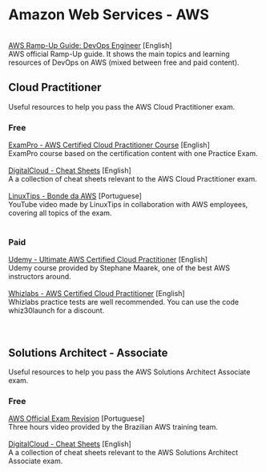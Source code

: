# Amazon Web Services - AWS

<div>
    <br>
    <a href="https://d1.awsstatic.com/training-and-certification/ramp-up_guides/Ramp-Up_Guide_DevOps.pdf" target="_blank">AWS Ramp-Up Guide: DevOps Engineer</a> [English]<br>
    AWS official Ramp-Up guide. It shows the main topics and learning resources of DevOps on AWS (mixed between free and paid content). <br>
</div> 


## Cloud Practitioner
Useful resources to help you pass the AWS Cloud Practitioner exam.
### Free
<div>
    <a href="https://www.exampro.co/clf-c01" target="_blank">ExamPro - AWS Certified Cloud Practitioner Course</a> [English]<br>
    ExamPro course based on the certification content with one Practice Exam.<br>
    <br>
    <a href="https://digitalcloud.training/category/aws-cheat-sheets/aws-cloud-practitioner/" target="_blank">DigitalCloud - Cheat Sheets</a> [English]<br>
    A a collection of cheat sheets relevant to the AWS Cloud Practitioner exam.<br>
    <br>
    <a href="https://www.youtube.com/watch?v=VrQVDbgwFDs&t=10s" target="_blank">LinuxTips - Bonde da AWS</a> [Portuguese]<br>
    YouTube video made by LinuxTips in collaboration with AWS employees, covering all topics of the exam.<br>
    <br>
</div> 

### Paid
<div>
    <a href="https://www.udemy.com/course/aws-certified-cloud-practitioner-new/" target="_blank">Udemy - Ultimate AWS Certified Cloud Practitioner</a> [English]<br>
    Udemy course provided by Stephane Maarek, one of the best AWS instructors around.<br>
    <br>
    <a href="https://www.whizlabs.com/aws-certified-cloud-practitioner/" target="_blank">Whizlabs - AWS Certified Cloud Practitioner</a> [English]<br>
    Whizlabs practice tests are well recommended. You can use the code whiz30launch for a discount.<br>
    <br>
</div> 
<br>

## Solutions Architect - Associate
Useful resources to help you pass the AWS Solutions Architect Associate exam.
### Free
<div>
    <a href="https://pages.awscloud.com/LATAM-event-OE-get-cert-saa-ptbr-sob-demanda-2022-confirmation.html" target="_blank">AWS Official Exam Revision</a> [Portuguese]<br>
    Three hours video provided by the Brazilian AWS training team.<br>
    <br>
    <a href="https://digitalcloud.training/category/aws-cheat-sheets/aws-cloud-practitioner/" target="_blank">DigitalCloud - Cheat Sheets</a> [English]<br>
    A a collection of cheat sheets relevant to the AWS Solutions Architect Associate exam.<br>
    <br>
</div> 